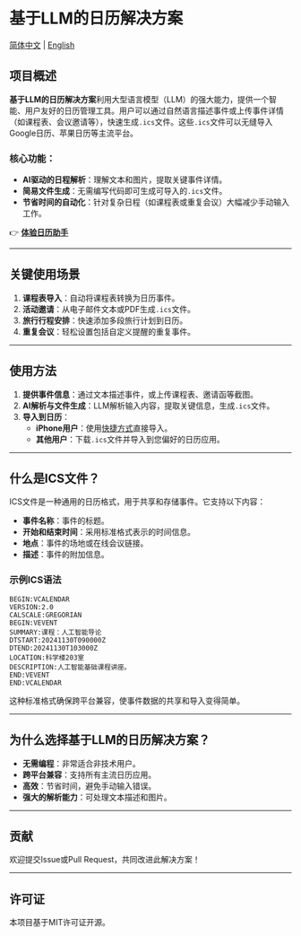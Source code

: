 
# 基于LLM的日历解决方案
[简体中文](README.zh.md) | [English](README.md)

## 项目概述

**基于LLM的日历解决方案**利用大型语言模型（LLM）的强大能力，提供一个智能、用户友好的日历管理工具。用户可以通过自然语言描述事件或上传事件详情（如课程表、会议邀请等），快速生成`.ics`文件。这些`.ics`文件可以无缝导入Google日历、苹果日历等主流平台。

### 核心功能：
- **AI驱动的日程解析**：理解文本和图片，提取关键事件详情。
- **简易文件生成**：无需编写代码即可生成可导入的`.ics`文件。
- **节省时间的自动化**：针对复杂日程（如课程表或重复会议）大幅减少手动输入工作。

👉 **[体验日历助手](https://chatgpt.com/g/g-674207a394048191a9816f7be35153e6-ri-li-chuang-jian-zhu-shou)**

---

## 关键使用场景

1. **课程表导入**：自动将课程表转换为日历事件。
2. **活动邀请**：从电子邮件文本或PDF生成`.ics`文件。
3. **旅行行程安排**：快速添加多段旅行计划到日历。
4. **重复会议**：轻松设置包括自定义提醒的重复事件。

---

## 使用方法

1. **提供事件信息**：通过文本描述事件，或上传课程表、邀请函等截图。
2. **AI解析与文件生成**：LLM解析输入内容，提取关键信息，生成`.ics`文件。
3. **导入到日历**：
   - **iPhone用户**：使用[快捷方式](https://routinehub.co/shortcut/7005/)直接导入。
   - **其他用户**：下载`.ics`文件并导入到您偏好的日历应用。

---

## 什么是ICS文件？

ICS文件是一种通用的日历格式，用于共享和存储事件。它支持以下内容：
- **事件名称**：事件的标题。
- **开始和结束时间**：采用标准格式表示的时间信息。
- **地点**：事件的场地或在线会议链接。
- **描述**：事件的附加信息。

### 示例ICS语法

```plaintext
BEGIN:VCALENDAR
VERSION:2.0
CALSCALE:GREGORIAN
BEGIN:VEVENT
SUMMARY:课程：人工智能导论
DTSTART:20241130T090000Z
DTEND:20241130T103000Z
LOCATION:科学楼203室
DESCRIPTION:人工智能基础课程讲座。
END:VEVENT
END:VCALENDAR
```

这种标准格式确保跨平台兼容，使事件数据的共享和导入变得简单。

---

## 为什么选择基于LLM的日历解决方案？

- **无需编程**：非常适合非技术用户。
- **跨平台兼容**：支持所有主流日历应用。
- **高效**：节省时间，避免手动输入错误。
- **强大的解析能力**：可处理文本描述和图片。

---

## 贡献

欢迎提交Issue或Pull Request，共同改进此解决方案！

---

## 许可证

本项目基于MIT许可证开源。
